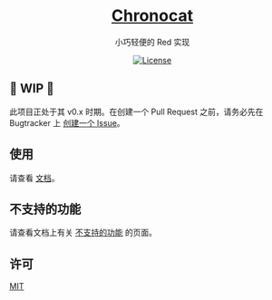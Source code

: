 <div align="center">
<a href="https://chronocat.vercel.app" target="_blank" rel="noopener noreferrer">
<h1>Chronocat</h1>
</a>
<p>小巧轻便的 Red 实现</p>

[![License](https://img.shields.io/github/license/chrononeko/chronocat?style=flat-square)](https://github.com/chrononeko/chronocat/blob/master/LICENSE)
</div>

## :construction: WIP :construction:

此项目正处于其 v0.x 时期。在创建一个 Pull Request 之前，请务必先在 Bugtracker 上 [创建一个 Issue](https://github.com/chrononeko/bugtracker/issues/new/choose)。

## 使用

请查看 <a href="https://chronocat.vercel.app" target="_blank" rel="noopener noreferrer">文档</a>。

## 不支持的功能

请查看文档上有关 <a href="https://chronocat.vercel.app/develop/protocol/unsupported" target="_blank" rel="noopener noreferrer">不支持的功能</a> 的页面。

## 许可

[MIT](https://github.com/chrononeko/chronocat/blob/master/LICENSE)
